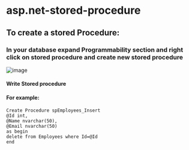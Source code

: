 # asp.net-stored-procedure
## To create a stored Procedure:
### In your database expand Programmability section and right click on stored procedure and create new stored procedure
![image](https://user-images.githubusercontent.com/47690409/142003932-767c675a-1855-4788-8221-6be4c2644351.png)

#### Write Stored procedure

#### For example: 
```
Create Procedure spEmployees_Insert
@Id int,
@Name nvarchar(50),
@Email nvarchar(50)
as begin
delete from Employees where Id=@Id
end
```
